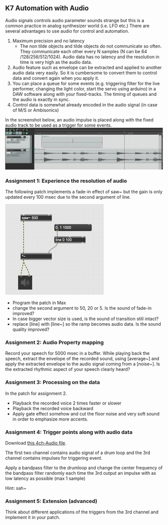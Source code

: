 ## K7 Automation with Audio

Audio signals controls audio parameter sounds strange but this is a common practice in analog synthesizer world (i.e. LFO etc.)
There are several advantages to use audio for control and automation.

1. Maximum precision and no latency
    - The non tilde objects and tilde objects do not communicate so often. They communicate each other every N samples (N can be 64 /128/256/512/1024). Audio data has no latency and the resolution in time is very high as the audio data. 
2. Audio feature such as envelope can be extracted and applied to another audio data very easily. So it is cumbersome to convert them to control data and convert again when you apply it.
3. You can place a queue for some events (e.g. triggering filter for the live performer, changing the light color, start the servo using arduino) in a DAW software along with your fixed-tracks. The timing of queues and the audio is exactly in sync.
4. Control data is somewhat already encoded in the audio signal (in case of M/S or Ambisonics)


  
In the screenshot below, an audio impulse is placed along with the fixed audio track to be used as a trigger for some events.
![daw](old4/impulse_daw.png)

### Assignment 1: Experience the resolution of audio 

The following patch implements a fade-in effect of saw~ but the gain is only updated every 100 msec due to the second argument of line.

![](K7/a1.png)

- Program the patch in Max 
- change the second argument to 50, 20 or 5. Is the sound of fade-in improved?
- In case bigger vector size is used, is the sound of transition still intact?
- replace [line] with [line~] so the ramp becomes audio data. Is the sound quality improved?

### Assignment 2: Audio Property mapping

Record your speech for 5000 msec in a buffer.
While playing back the speech, extract the envelope of the recorded sound, using [average~] and apply the extracted envelope to the audio signal coming from a [noise~].
Is the extracted rhythmic aspect of your speech clearly heard?

### Assignment 3: Processing on the data 
In the patch for assignment 2.
- Playback the recorded voice 2 times faster or slower
- Playback the recorded voice backward
- Apply gate effect somehow and cut the floor noise and very soft sound in order to emphasize more accents.

### Assignment 4: Trigger points along with audio data

Download [this 4ch-Audio file](K7/loop_with_queue.wav).

The first two channel contains audio signal of a drum loop and the 3rd channel contains impulses for triggering event.

Apply a bandpass filter to the drumloop and change the center frequency of the bandpass filter randomly each time the 3rd output an impulse with as low latency as possible (max 1 sample)

Hint: sah~

### Assignment 5: Extension (advanced)
Think about different applications of the triggers from the 3rd channel and implement it in your patch.







